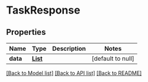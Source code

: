 # TaskResponse
## Properties

| Name | Type | Description | Notes |
|------------ | ------------- | ------------- | -------------|
| **data** | [**List**](Task.md) |  | [default to null] |

[[Back to Model list]](../README.md#documentation-for-models) [[Back to API list]](../README.md#documentation-for-api-endpoints) [[Back to README]](../README.md)

